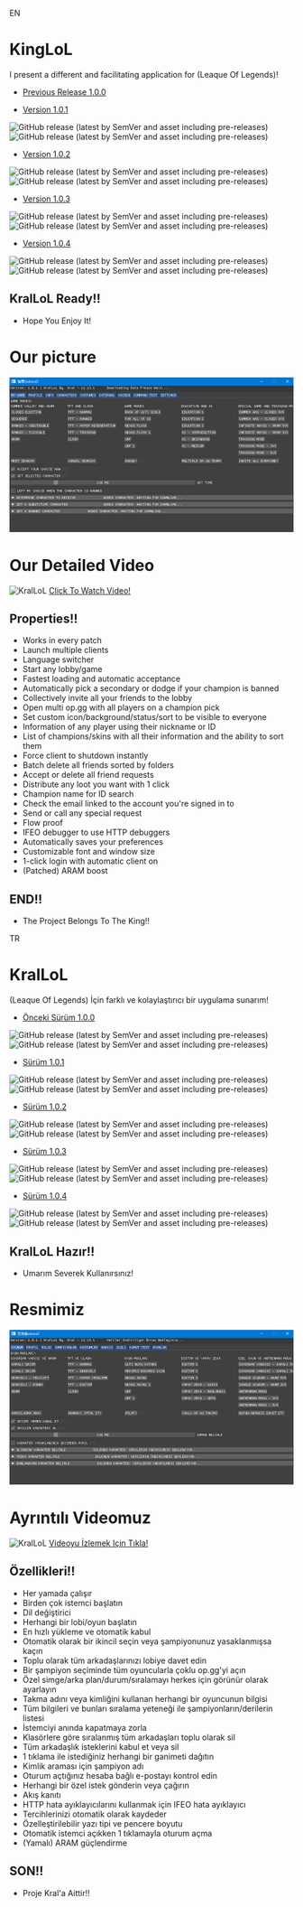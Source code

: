 EN

# KingLoL
 I present a different and facilitating application for (Leaque Of Legends)!

* [Previous Release 1.0.0](https://github.com/Emre37destan/KralLoL/releases/tag/1.0.0 "KralLoL Lecture!")

* [Version 1.0.1](https://github.com/Emre37destan/KralLoL/releases/tag/1.0.1 "KralLoL Lecture!")

<img alt="GitHub release (latest by SemVer and asset including pre-releases)" src="https://img.shields.io/github/downloads-pre/Emre37destan/KralLoL/1.0.1/KralLoL.32BIT.EN.exe?style=for-the-badge">
<img alt="GitHub release (latest by SemVer and asset including pre-releases)" src="https://img.shields.io/github/downloads-pre/Emre37destan/KralLoL/1.0.1/KralLoL.64BIT.EN.exe?style=for-the-badge">

* [Version 1.0.2](https://github.com/Emre37destan/KralLoL/releases/tag/1.0.2 "KralLoL Lecture!")

<img alt="GitHub release (latest by SemVer and asset including pre-releases)" src="https://img.shields.io/github/downloads-pre/Emre37destan/KralLoL/1.0.2/KralLoL.32BIT.EN.exe?style=for-the-badge">
<img alt="GitHub release (latest by SemVer and asset including pre-releases)" src="https://img.shields.io/github/downloads-pre/Emre37destan/KralLoL/1.0.2/KralLoL.64BIT.EN.exe?style=for-the-badge">

* [Version 1.0.3](https://github.com/Emre37destan/KralLoL/releases/tag/1.0.3 "KralLoL Lecture!")

<img alt="GitHub release (latest by SemVer and asset including pre-releases)" src="https://img.shields.io/github/downloads-pre/Emre37destan/KralLoL/1.0.3/KralLoL.32BIT.EN.exe?style=for-the-badge">
<img alt="GitHub release (latest by SemVer and asset including pre-releases)" src="https://img.shields.io/github/downloads-pre/Emre37destan/KralLoL/1.0.3/KralLoL.64BIT.EN.exe?style=for-the-badge">

* [Version 1.0.4](https://github.com/Emre37destan/KralLoL/releases/tag/1.0.4 "KralLoL Lecture!")

<img alt="GitHub release (latest by SemVer and asset including pre-releases)" src="https://img.shields.io/github/downloads-pre/Emre37destan/KralLoL/1.0.4/KralLoL.32BIT-EN.exe?style=for-the-badge">
<img alt="GitHub release (latest by SemVer and asset including pre-releases)" src="https://img.shields.io/github/downloads-pre/Emre37destan/KralLoL/1.0.4/KralLoL.64BIT-EN.exe?style=for-the-badge">


## KralLoL Ready!!
* Hope You Enjoy It!

# Our picture
<div align = "center"> <img src = "https://raw.githubusercontent.com/Emre37destan/KralLoL/main/KralLoL_Logo = EN.png"> </div>


# Our Detailed Video
![KralLoL](http://img.youtube.com/vi/5g3DBYoJOQw/0.jpg)
[Click To Watch Video!](http://www.youtube.com/watch?v=5g3DBYoJOQw "KingLoL Lecture!")


## Properties!!

* Works in every patch
* Launch multiple clients
* Language switcher
* Start any lobby/game
* Fastest loading and automatic acceptance
* Automatically pick a secondary or dodge if your champion is banned
* Collectively invite all your friends to the lobby
* Open multi op.gg with all players on a champion pick
* Set custom icon/background/status/sort to be visible to everyone
* Information of any player using their nickname or ID
* List of champions/skins with all their information and the ability to sort them
* Force client to shutdown instantly
* Batch delete all friends sorted by folders
* Accept or delete all friend requests
* Distribute any loot you want with 1 click
* Champion name for ID search
* Check the email linked to the account you're signed in to
* Send or call any special request
* Flow proof
* IFEO debugger to use HTTP debuggers
* Automatically saves your preferences
* Customizable font and window size
* 1-click login with automatic client on
* (Patched) ARAM boost

## END!!
* The Project Belongs To The King!!

TR

# KralLoL
 (Leaque Of Legends) İçin farklı ve kolaylaştırıcı bir uygulama sunarım!

* [Önceki Sürüm 1.0.0](https://github.com/Emre37destan/KralLoL/releases/tag/1.0.0 "KralLoL Anlatım!")

<img alt="GitHub release (latest by SemVer and asset including pre-releases)" src="https://img.shields.io/github/downloads-pre/Emre37destan/KralLoL/1.0.0/KralLoL.32BIT.exe?style=for-the-badge">
<img alt="GitHub release (latest by SemVer and asset including pre-releases)" src="https://img.shields.io/github/downloads-pre/Emre37destan/KralLoL/1.0.0/KralLoL.64BIT.exe?style=for-the-badge">

* [Sürüm 1.0.1](https://github.com/Emre37destan/KralLoL/releases/tag/1.0.1 "KralLoL Anlatım!")

<img alt="GitHub release (latest by SemVer and asset including pre-releases)" src="https://img.shields.io/github/downloads-pre/Emre37destan/KralLoL/1.0.1/KralLoL.32BIT.exe?style=for-the-badge">
<img alt="GitHub release (latest by SemVer and asset including pre-releases)" src="https://img.shields.io/github/downloads-pre/Emre37destan/KralLoL/1.0.1/KralLoL.64BIT.exe?style=for-the-badge">

* [Sürüm 1.0.2](https://github.com/Emre37destan/KralLoL/releases/tag/1.0.2 "KralLoL Anlatım!")

<img alt="GitHub release (latest by SemVer and asset including pre-releases)" src="https://img.shields.io/github/downloads-pre/Emre37destan/KralLoL/1.0.2/KralLoL.32BIT.TR.exe?style=for-the-badge">
<img alt="GitHub release (latest by SemVer and asset including pre-releases)" src="https://img.shields.io/github/downloads-pre/Emre37destan/KralLoL/1.0.2/KralLoL.64BIT.TR.exe?style=for-the-badge">

* [Sürüm 1.0.3](https://github.com/Emre37destan/KralLoL/releases/tag/1.0.3 "KralLoL Anlatım!")

<img alt="GitHub release (latest by SemVer and asset including pre-releases)" src="https://img.shields.io/github/downloads-pre/Emre37destan/KralLoL/1.0.3/KralLoL.32BIT.TR.exe?style=for-the-badge">
<img alt="GitHub release (latest by SemVer and asset including pre-releases)" src="https://img.shields.io/github/downloads-pre/Emre37destan/KralLoL/1.0.3/KralLoL.64BIT.TR.exe?style=for-the-badge">

* [Sürüm 1.0.4](https://github.com/Emre37destan/KralLoL/releases/tag/1.0.4 "KralLoL Anlatım!")

<img alt="GitHub release (latest by SemVer and asset including pre-releases)" src="https://img.shields.io/github/downloads-pre/Emre37destan/KralLoL/1.0.4/KralLoL.32BIT-TR.exe?style=for-the-badge">
<img alt="GitHub release (latest by SemVer and asset including pre-releases)" src="https://img.shields.io/github/downloads-pre/Emre37destan/KralLoL/1.0.4/KralLoL.64BIT-TR.exe?style=for-the-badge">

## KralLoL Hazır!!
* Umarım Severek Kullanırsınız!

# Resmimiz
<div align = "center"> <img src = "https://raw.githubusercontent.com/Emre37destan/KralLoL/main/KralLoL_Logo = TR.png"> </div>


# Ayrıntılı Videomuz
![KralLoL](http://img.youtube.com/vi/5g3DBYoJOQw/0.jpg)
[Videoyu İzlemek Için Tıkla!](http://www.youtube.com/watch?v=5g3DBYoJOQw "KralLoL Anlatım!")


## Özellikleri!!

* Her yamada çalışır
* Birden çok istemci başlatın
* Dil değiştirici
* Herhangi bir lobi/oyun başlatın
* En hızlı yükleme ve otomatik kabul
* Otomatik olarak bir ikincil seçin veya şampiyonunuz yasaklanmışsa kaçın
* Toplu olarak tüm arkadaşlarınızı lobiye davet edin
* Bir şampiyon seçiminde tüm oyuncularla çoklu op.gg'yi açın
* Özel simge/arka plan/durum/sıralamayı herkes için görünür olarak ayarlayın
* Takma adını veya kimliğini kullanan herhangi bir oyuncunun bilgisi
* Tüm bilgileri ve bunları sıralama yeteneği ile şampiyonların/derilerin listesi
* İstemciyi anında kapatmaya zorla
* Klasörlere göre sıralanmış tüm arkadaşları toplu olarak sil
* Tüm arkadaşlık isteklerini kabul et veya sil
* 1 tıklama ile istediğiniz herhangi bir ganimeti dağıtın
* Kimlik araması için şampiyon adı
* Oturum açtığınız hesaba bağlı e-postayı kontrol edin
* Herhangi bir özel istek gönderin veya çağırın
* Akış kanıtı
* HTTP hata ayıklayıcılarını kullanmak için IFEO hata ayıklayıcı
* Tercihlerinizi otomatik olarak kaydeder
* Özelleştirilebilir yazı tipi ve pencere boyutu
* Otomatik istemci açıkken 1 tıklamayla oturum açma
* (Yamalı) ARAM güçlendirme

## SON!!
* Proje Kral'a Aittir!!
